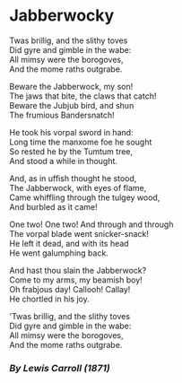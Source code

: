 <h1>Jabberwocky</h1>

<p>Twas brillig, and the slithy toves<br>
Did gyre and gimble in the wabe:<br>
All mimsy were the borogoves,<br>
And the mome raths outgrabe.</p>

<p>Beware the Jabberwock, my son!<br>
The jaws that bite, the claws that catch!<br>
Beware the Jubjub bird, and shun<br>
The frumious Bandersnatch!</p>

<p>He took his vorpal sword in hand:<br>
Long time the manxome foe he sought<br>
So rested he by the Tumtum tree,<br>
And stood a while in thought.</p>

<p>And, as in uffish thought he stood,<br>
The Jabberwock, with eyes of flame,<br>
Came whiffling through the tulgey wood,<br>
And burbled as it came!</p>

<p>One two! One two! And through and through<br>
The vorpal blade went snicker-snack!<br>
He left it dead, and with its head<br>
He went galumphing back.</p>

<p>And hast thou slain the Jabberwock?<br>
Come to my arms, my beamish boy!<br>
Oh frabjous day! Callooh! Callay!<br>
He chortled in his joy.</p>

<p>'Twas brillig, and the slithy toves<br>
Did gyre and gimble in the wabe:<br>
All mimsy were the borogoves,<br>
And the mome raths outgrabe.</p>

<h3><em>By Lewis Carroll (1871)</em></h3>
